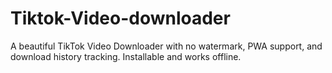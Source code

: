 # Tiktok-Video-downloader
A beautiful TikTok Video Downloader with no watermark, PWA support, and download history tracking. Installable and works offline.
